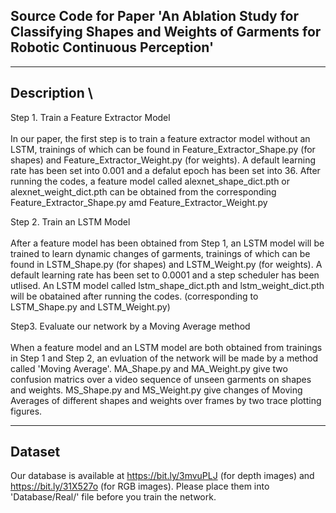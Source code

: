 ## Source Code for Paper 'An Ablation Study for Classifying Shapes and Weights of Garments for Robotic Continuous Perception'
-----------------------------------------------
## Description \
Step 1. Train a Feature Extractor Model\
\
In our paper, the first step is to train a feature extractor model without an LSTM, trainings of which can be found in Feature_Extractor_Shape.py (for shapes) and Feature_Extractor_Weight.py (for weights). A default learning rate has been set into 0.001 and a defalut epoch has been set into 36. After running the codes, a feature model called alexnet_shape_dict.pth or alexnet_weight_dict.pth can be obtained from the corresponding Feature_Extractor_Shape.py amd Feature_Extractor_Weight.py

Step 2. Train an LSTM Model\
\
After a feature model has been obtained from Step 1, an LSTM model will be trained to learn dynamic changes of garments, trainings of which can be found in LSTM_Shape.py (for shapes) and LSTM_Weight.py (for weights). A default learning rate has been set to 0.0001 and a step scheduler has been utlised. An LSTM model called lstm_shape_dict.pth and lstm_weight_dict.pth will be obatained after running the codes. (corresponding to LSTM_Shape.py and LSTM_Weight.py)

Step3. Evaluate our network by a Moving Average method\
\
When a feature model and an LSTM model are both obtained from trainings in Step 1 and Step 2, an evluation of the network will be made by a method called 'Moving Average'. MA_Shape.py and MA_Weight.py give two confusion matrics over a video sequence of unseen garments on shapes and weights. MS_Shape.py and MS_Weight.py give changes of Moving Averages of different shapes and weights over frames by two trace plotting figures.

---------------------------------------------------
## Dataset
Our database is available at https://bit.ly/3mvuPLJ (for depth images) and https://bit.ly/31X527o (for RGB images). Please place them into 'Database/Real/' file before you train the network.

